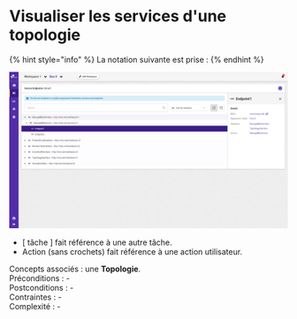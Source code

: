 # Visualiser les services d'une topologie

{% hint style="info" %}
La notation suivante est prise :
{% endhint %}

![](../../.gitbook/assets/service-endpoints-detail-endpoint-selected.png)

* \[ tâche \] fait référence à une autre tâche.
* Action \(sans crochets\) fait référence à une action utilisateur.

Concepts associés : une **Topologie**.  
Préconditions : -  
Postconditions : -  
Contraintes : -  
Complexité : -

